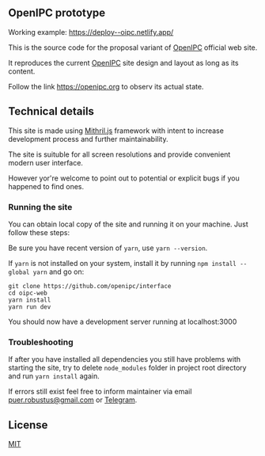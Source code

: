 ## OpenIPC prototype

Working example: https://deploy--oipc.netlify.app/

This is the source code for the proposal variant of [OpenIPC](https://openipc.org) official web site.

It reproduces the current [OpenIPC](https://openipc.org) site design and layout as long as its content.

Follow the link https://openipc.org to observ its actual state.


## Technical details
This site is made using [Mithril.js](mithril.js.org) framework with intent to increase development process and further maintainability.

The site is suituble for all screen resolutions and provide convenient modern user interface. 

However yor're welcome to point out to potential or explicit bugs if you happened to find ones.


### Running the site
You can obtain local copy of the site and running it on your machine. Just follow these steps:

Be sure you have recent version of `yarn`, use `yarn --version`.

If `yarn` is not installed on your system, install it by running `npm install --global yarn` and go on:

```
git clone https://github.com/openipc/interface 
cd oipc-web
yarn install
yarn run dev
```

You should now have a development server running at localhost:3000


### Troubleshooting

If after you have installed all dependencies you still have problems with starting the site, try to delete `node_modules` folder in project root directory and run `yarn install` again. 

If errors still exist feel free to inform maintainer via email puer.robustus@gmail.com or [Telegram](https://t.me/LaikaPanda).


## License
[MIT](https://opensource.org/licenses/MIT)
